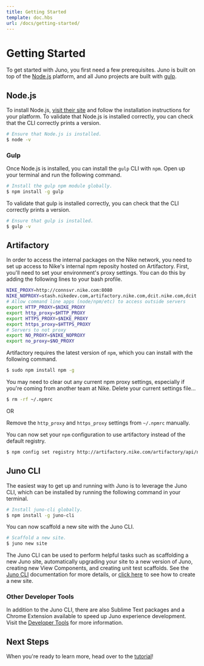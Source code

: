 ```yaml
---
title: Getting Started
template: doc.hbs
url: /docs/getting-started/
---
```


# Getting Started

To get started with Juno, you first need a few prerequisites. Juno is built on top of the [Node.js](http://nodejs.org/) platform, and all Juno projects are built with [gulp](http://gulpjs.com/).

## Node.js

To install Node.js, [visit their site](http://nodejs.org/) and follow the installation instructions for your platform. To validate that Node.js is installed correctly, you can check that the CLI correctly prints a version.

```bash
# Ensure that Node.js is installed.
$ node -v
```

### Gulp

Once Node.js is installed, you can install the `gulp` CLI with `npm`. Open up your terminal and run the following command.

```bash
# Install the gulp npm module globally.
$ npm install -g gulp
```

To validate that gulp is installed correctly, you can check that the CLI correctly prints a version.

```bash
# Ensure that gulp is installed.
$ gulp -v
```

## Artifactory

In order to access the internal packages on the Nike network, you need to set up access to Nike's internal npm reposity hosted on Artifactory. First, you'll need to set your environment's proxy settings. You can do this by adding the following lines to your bash profile.

```bash
NIKE_PROXY=http://connsvr.nike.com:8080
NIKE_NOPROXY=stash.nikedev.com,artifactory.nike.com,dcit.nike.com,dcit.nikedev.com,localhost,127.0.0.1
# Allow command line apps (node/npm/etc) to access outside servers
export HTTP_PROXY=$NIKE_PROXY
export http_proxy=$HTTP_PROXY
export HTTPS_PROXY=$NIKE_PROXY
export https_proxy=$HTTPS_PROXY
# Servers to not proxy
export NO_PROXY=$NIKE_NOPROXY
export no_proxy=$NO_PROXY
```

Artifactory requires the latest version of `npm`, which you can install with the following command.

```bash
$ sudo npm install npm -g
```

You may need to clear out any current npm proxy settings, especially if you're coming from another team at Nike. Delete your current settings file...

```bash
$ rm -rf ~/.npmrc
```

OR

Remove the `http_proxy` and `https_proxy` settings from `~/.npmrc` manually.

You can now set your `npm` configuration to use artifactory instead of the default registry.

```bash
$ npm config set registry http://artifactory.nike.com/artifactory/api/npm/npm-nike
```

## Juno CLI

The easiest way to get up and running with Juno is to leverage the Juno CLI, which can be installed by running the following command in your terminal.

```bash
# Install juno-cli globally.
$ npm install -g juno-cli
```

You can now scaffold a new site with the Juno CLI.

```bash
# Scaffold a new site.
$ juno new site
```

The Juno CLI can be used to perform helpful tasks such as scaffolding a new Juno site, automatically upgrading your site to a new version of Juno, creating new View Components, and creating unit test scaffolds. See the [Juno CLI](/docs/juno-cli/) documentation for more details, or [click here](/docs/juno-cli#new-site) to see how to create a new site.

### Other Developer Tools

In addition to the Juno CLI, there are also Sublime Text packages and a Chrome Extension available to speed up Juno experience development.
Visit the [Developer Tools](/docs/dev-tools) for more information.

## Next Steps

When you're ready to learn more, head over to the [tutorial](/docs/tutorial)!
